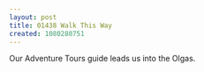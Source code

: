 ```yaml
---
layout: post
title: 01438 Walk This Way
created: 1080280751
---
```

Our Adventure Tours guide leads us into the Olgas.
